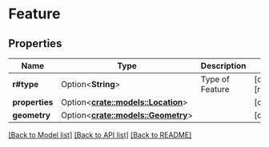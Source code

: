 # Feature

## Properties

Name | Type | Description | Notes
------------ | ------------- | ------------- | -------------
**r#type** | Option<**String**> | Type of Feature | [optional][readonly]
**properties** | Option<[**crate::models::Location**](Location.md)> |  | [optional]
**geometry** | Option<[**crate::models::Geometry**](Geometry.md)> |  | [optional]

[[Back to Model list]](../README.md#documentation-for-models) [[Back to API list]](../README.md#documentation-for-api-endpoints) [[Back to README]](../README.md)


